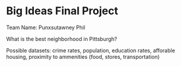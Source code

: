 # Big Ideas Final Project

Team Name: Punxsutawney Phil

What is the best neighborhood in Pittsburgh?

Possible datasets: crime rates, population, education rates, afforable housing, proximity to ammenities (food, stores, transportation)
